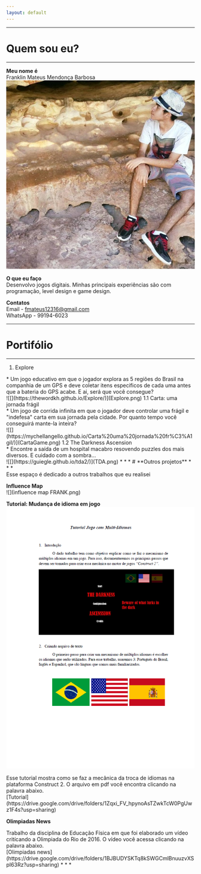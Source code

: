 ```yaml
---  
layout: default
---  
```

* * *
# **Quem sou eu?**  
 * * *  
 **Meu nome é**  
 Franklin Mateus Mendonça Barbosa  
 ![](WWW.jpg)  
   
 **O que eu faço**  
 Desenvolvo jogos digitais. Minhas principais experiências são com programação, level design e game design.  
   
 **Contatos**  
 Email - fmateus12316@gmail.com  
 WhatsApp - 99194-6023  
 * * *  
# **Portifólio**  
 * * *  
 1. Explore   
 <dt>* Um jogo educativo em que o jogador explora as 5 regiões do Brasil na companhia de um GPS e deve coletar itens especificos de cada uma antes que a bateria do GPS acabe. E ai, será que você consegue?</dt>  
 ![[](https://thewordkh.github.io/Explore/)](Explore.png)  
 1.1 Carta: uma jornada frágil  
 <dt>* Um jogo de corrida infinita em que o jogador deve controlar uma frágil e "indefesa" carta em sua jornada pela cidade. Por quanto tempo você conseguirá mante-la inteira?</dt>  
 ![[](https://mychellangello.github.io/Carta%20uma%20jornada%20fr%C3%A1gil/)](CartaGame.png)   
 1.2 The Darkness Ascension  
 <dt>* Encontre a saída de um hospital macabro resovendo puzzles dos mais diversos. E cuidado com a sombra...</dt>  
 ![[](https://guiegle.github.io/tda2/)](TDA.png)  
 * * *  
# **Outros projetos**  
 * * *  
 <dt>Esse espaço é dedicado a outros trabalhos que eu realisei</dt>  
   
 **Influence Map**  
 ![](influence map FRANK.png)  
   
 **Tutorial: Mudança de idioma em jogo**  
 ![](tutorial.png)  
 <dt>Esse tutorial mostra como se faz a mecânica da troca de idiomas na plataforma Construct 2. O arquivo em pdf você encontra clicando na palavra abaixo.</dt>  
  [Tutorial](https://drive.google.com/drive/folders/1Zqxi_FV_hpynoAsTZwkTcW0PgUwz1F4s?usp=sharing)  
  
 **Olimpiadas News**  
 <dt> Trabalho da disciplina de Educação Física em que foi elaborado um vídeo critícando a Olimpiada do Rio de 2016. O vídeo você acessa clicando na palavra abaixo.</dt>  
 [Olimpiadas news](https://drive.google.com/drive/folders/1BJBUDYSKTq8kSWGCmlBnuuzvXSpI63Rz?usp=sharing)  
 * * *  
